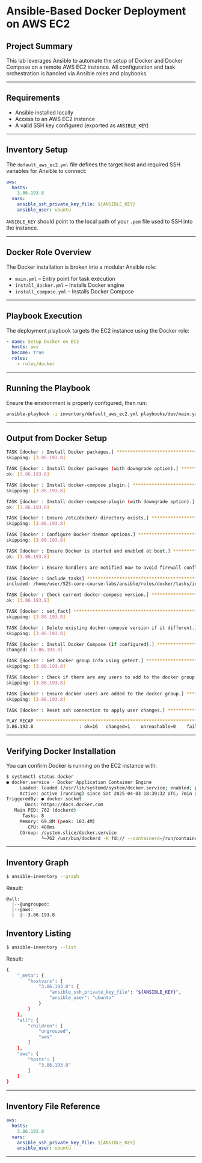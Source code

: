 # Ansible-Based Docker Deployment on AWS EC2

## Project Summary

This lab leverages Ansible to automate the setup of Docker and Docker Compose on a remote AWS EC2 instance. All configuration and task orchestration is handled via Ansible roles and playbooks.

---

## Requirements

- Ansible installed locally
- Access to an AWS EC2 instance
- A valid SSH key configured (exported as `ANSIBLE_KEY`)

---

## Inventory Setup

The `default_aws_ec2.yml` file defines the target host and required SSH variables for Ansible to connect:

```yaml
aws:
  hosts:
    3.86.193.8
  vars:
    ansible_ssh_private_key_file: ${ANSIBLE_KEY}
    ansible_user: ubuntu
```

`ANSIBLE_KEY` should point to the local path of your `.pem` file used to SSH into the instance.

---

## Docker Role Overview

The Docker installation is broken into a modular Ansible role:

- `main.yml` – Entry point for task execution
- `install_docker.yml` – Installs Docker engine
- `install_compose.yml` – Installs Docker Compose

---

## Playbook Execution

The deployment playbook targets the EC2 instance using the Docker role:

```yaml
- name: Setup Docker on EC2
  hosts: aws
  become: true
  roles:
    - roles/docker
```

---

## Running the Playbook

Ensure the environment is properly configured, then run:

```bash
ansible-playbook -i inventory/default_aws_ec2.yml playbooks/dev/main.yaml
```

---

## Output from Docker Setup

```bash
TASK [docker : Install Docker packages.] ***************************************
skipping: [3.86.193.8]

TASK [docker : Install Docker packages (with downgrade option).] ***************
ok: [3.86.193.8]

TASK [docker : Install docker-compose plugin.] *********************************
skipping: [3.86.193.8]

TASK [docker : Install docker-compose-plugin (with downgrade option).] *********
ok: [3.86.193.8]

TASK [docker : Ensure /etc/docker/ directory exists.] **************************
skipping: [3.86.193.8]

TASK [docker : Configure Docker daemon options.] *******************************
skipping: [3.86.193.8]

TASK [docker : Ensure Docker is started and enabled at boot.] ******************
ok: [3.86.193.8]

TASK [docker : Ensure handlers are notified now to avoid firewall conflicts.] ***

TASK [docker : include_tasks] **************************************************
included: /home/user/S25-core-course-labs/ansible/roles/docker/tasks/install_compose.yml for 3.86.193.8

TASK [docker : Check current docker-compose version.] **************************
ok: [3.86.193.8]

TASK [docker : set_fact] *******************************************************
skipping: [3.86.193.8]

TASK [docker : Delete existing docker-compose version if it different.] ******
skipping: [3.86.193.8]

TASK [docker : Install Docker Compose (if configured).] ************************
changed: [3.86.193.8]

TASK [docker : Get docker group info using getent.] ****************************
skipping: [3.86.193.8]

TASK [docker : Check if there are any users to add to the docker group.] *******
skipping: [3.86.193.8]

TASK [docker : Ensure docker users are added to the docker group.] *************
skipping: [3.86.193.8]

TASK [docker : Reset ssh connection to apply user changes.] ********************

PLAY RECAP *********************************************************************
3.86.193.8                 : ok=16   changed=1    unreachable=0    failed=0    skipped=11   rescued=0    ignored=0
```

---

## Verifying Docker Installation

You can confirm Docker is running on the EC2 instance with:

```bash
$ systemctl status docker
● docker.service - Docker Application Container Engine
     Loaded: loaded (/usr/lib/systemd/system/docker.service; enabled; preset: enabled)
     Active: active (running) since Sat 2025-04-03 18:39:32 UTC; 7min ago
TriggeredBy: ● docker.socket
       Docs: https://docs.docker.com
   Main PID: 762 (dockerd)
      Tasks: 8
     Memory: 69.8M (peak: 103.4M)
        CPU: 480ms
     CGroup: /system.slice/docker.service
             └─762 /usr/bin/dockerd -H fd:// --containerd=/run/containerd/containerd.sock
```

---

## Inventory Graph


```bash
$ ansible-inventory --graph
```

Result:

```
@all:
  |--@ungrouped:
  |--@aws:
  |  |--3.86.193.8
```
## Inventory Listing
```bash
$ ansible-inventory --list
```
Result:
```bash
{
    "_meta": {
        "hostvars": {
            "3.86.193.8": {
                "ansible_ssh_private_key_file": "${ANSIBLE_KEY}",
                "ansible_user": "ubuntu"
            }
        }
    },
    "all": {
        "children": [
            "ungrouped",
            "aws"
        ]
    },
    "aws": {
        "hosts": [
            "3.86.193.8"
        ]
    }
}
```
---

## Inventory File Reference

```yaml
aws:
  hosts:
    3.86.193.8
  vars:
    ansible_ssh_private_key_file: ${ANSIBLE_KEY}
    ansible_user: ubuntu
```

---